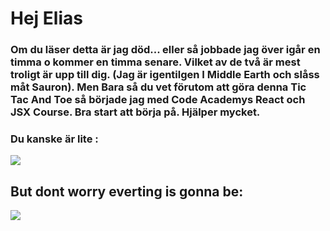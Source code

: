 # Hej Elias

### Om du läser detta är jag död... eller så jobbade jag över igår en timma o kommer en timma senare. Vilket av de två är mest troligt är upp till dig. (Jag är igentilgen I Middle Earth och slåss måt Sauron). Men Bara så du vet förutom att göra denna Tic Tac And Toe så började jag med Code Academys React och JSX Course. Bra start att börja på. Hjälper mycket. 

### Du kanske är lite :

![](https://media2.giphy.com/media/l0IypeKl9NJhPFMrK/giphy.gif?cid=3640f6095c7406d07679517a6ffd6707)

## But dont worry everting is gonna be:

![](https://giphy.com/gifs/lgRNj0m1oORfW/html5)